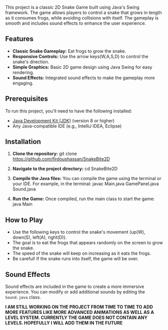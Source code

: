 
This project is a classic 2D Snake Game built using Java's Swing framework. The game allows players to control a snake that grows in length as it consumes frogs, while avoiding collisions with itself. The gameplay is smooth and includes sound effects to enhance the user experience.

## Features

- **Classic Snake Gameplay:** Eat frogs to grow the snake.
- **Responsive Controls:** Use the arrow keys(W,A,S,D) to control the snake's direction.
- **Simple Graphics:** Basic 2D game design using Java Swing for easy rendering.
- **Sound Effects:** Integrated sound effects to make the gameplay more engaging.

## Prerequisites
To run this project, you'll need to have the following installed:
- [Java Development Kit (JDK)](https://www.oracle.com/java/technologies/javase-jdk11-downloads.html) (version 8 or higher)
- Any Java-compatible IDE (e.g., IntelliJ IDEA, Eclipse)

## Installation
1. **Clone the repository:**
   git clone https://github.com/firdoushassan/SnakeBite2D

2. **Navigate to the project directory:**
   cd SnakeBite2D

3. **Compile the Java files:**
   You can compile the game using the terminal or your IDE. For example, in the terminal:
   javac Main.java GamePanel.java Sound.java

4. **Run the Game:**
   Once compiled, run the main class to start the game:
    java Main


## How to Play
- Use the following keys to control the snake's movement (up(W), down(S), left(A), right(D)).
- The goal is to eat the frogs that appears randomly on the screen to grow the snake.
- The speed of the snake will keep on increasing as it eats the frogs.
- Be careful! If the snake runs into itself, the game will be over.

## Sound Effects
Sound effects are included in the game to create a more immersive experience. You can modify or add additional sounds by editing the `Sound.java` class.

**I AM STILL WORKING ON THE PROJECT FROM TIME TO TIME TO ADD MORE FEATURES LIKE MORE ADVANCED ANIMATIONS AS WELL AS A LEVEL SYSTEM. CURRENTLY THE GAME DOES NOT CONTAIN ANY LEVELS. HOPEFULLY I WILL ADD THEM IN THE FUTURE**

